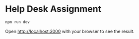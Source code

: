 # Help Desk Assignment

```bash
npm run dev
```

Open [http://localhost:3000](http://localhost:3000) with your browser to see the result.
